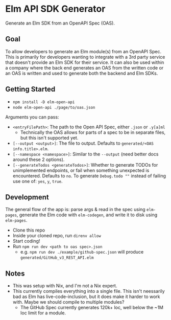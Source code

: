# Elm API SDK Generator

Generate an Elm SDK from an OpenAPI Spec (OAS).

## Goal

To allow developers to generate an Elm module(s) from an OpenAPI Spec. This is primarily for developers wanting to integrate with a 3rd party service that doesn't provide an Elm SDK for their service. It can also be used within a company where the back end generates an OAS from the written code or an OAS is written and used to generate both the backend and Elm SDKs.

## Getting Started

- `npm install -D elm-open-api`
- `node elm-open-api ./page/to/oas.json`

Arguments you can pass:

- `<entryFilePath>`: The path to the Open API Spec, either `.json` or `.y[a]ml`
  - Technically the OAS allows for parts of a spec to be in separate files, but this isn't supported yet.
- `[--output <output>]`: The file to output. Defaults to `generated/<OAS info.title>.elm`.
- `[--namespace <namespace>]`: Similar to the `--output` (need better docs around these 2 options).
- `[--generateTodos <generateTodos>]`: Whether to generate TODOs for unimplemented endpoints, or fail when something unexpected is encountered. Defaults to `no`. To generate `Debug.todo ""` instead of failing use one of: `yes`, `y`, `true`.

## Development

The general flow of the app is: parse args & read in the spec using `elm-pages`, generate the Elm code with `elm-codegen`, and write it to disk using `elm-pages`.

- Clone this repo
- Inside your cloned repo, run `direnv allow`
- Start coding!
- Run `npm run dev <path to oas spec>.json`
  - e.g. `npm run dev ./example/github-spec.json` will produce `generated/GitHub_v3_REST_API.elm`

## Notes

- This was setup with Nix, and I'm not a Nix expert.
- This currently compiles everything into a single file. This isn't neessarily bad as Elm has live-code-inclusion, but it does make it harder to work with. Maybe we should compile to multiple modules?
  - The GitHub Spec currently generates 120k+ loc, well below the ~1M loc limit for a module.
